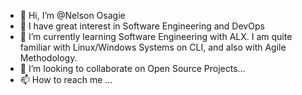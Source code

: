 - 👋 Hi, I’m @Nelson Osagie
- 👀 I have great interest in Software Engineering and DevOps
- 🌱 I’m currently learning Software Engineering with ALX. I am quite familiar with Linux/Windows Systems on CLI, and also with Agile Methodology.
- 💞️ I’m looking to collaborate on Open Source Projects...
- 📫 How to reach me ...

<!---
Nelgit007/Nelgit007 is a ✨ special ✨ repository because its `README.md` (this file) appears on your GitHub profile.
You can click the Preview link to take a look at your changes.
--->
